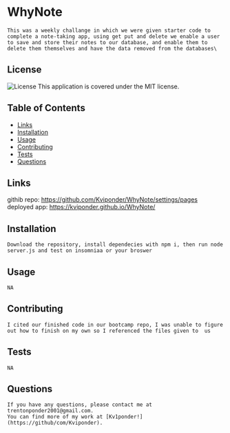# WhyNote

    This was a weekly challange in which we were given starter code to complete a note-taking app, using get put and delete we enable a user to save and store their notes to our database, and enable them to   delete them themselves and have the data removed from the databases\

## License
![License](https://img.shields.io/badge/License-MIT-green.svg)
This application is covered under the MIT license.


## Table of Contents
* [Links](#links)
* [Installation](#installation)
* [Usage](#usage)
* [Contributing](#contributing)
* [Tests](#tests)
* [Questions](#questions)

## Links
githib repo: https://github.com/Kviponder/WhyNote/settings/pages
deployed app: https://kviponder.github.io/WhyNote/


## Installation
    Download the repository, install dependecies with npm i, then run node server.js and test on insomniaa or your broswer

## Usage
    NA

## Contributing
    I cited our finished code in our bootcamp repo, I was unable to figure out how to finish on my own so I referenced the files given to  us

## Tests
    NA

## Questions
    If you have any questions, please contact me at trentonponder2001@gmail.com.
    You can find more of my work at [Kv1ponder!](https://github/com/Kviponder).
  